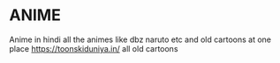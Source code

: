 # ANIME
Anime in hindi
all the animes like dbz naruto etc and old cartoons at one place
https://toonskiduniya.in/
all old cartoons
